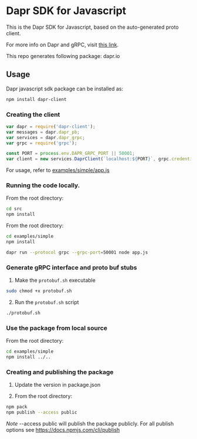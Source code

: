 # Dapr SDK for Javascript

This is the Dapr SDK for Javascript, based on the auto-generated proto client.<br>

For more info on Dapr and gRPC, visit [this link](https://github.com/dapr/docs/tree/master/howto/create-grpc-app).

This repo generates following package:
dapr.io

## Usage
Dapr javascript sdk package can be installed as:
```bash
npm install dapr-client
```

### Creating the client
```js
var dapr = require('dapr-client');
var messages = dapr.dapr_pb; 
var services = dapr.dapr_grpc;
var grpc = require('grpc');

const PORT = process.env.DAPR_GRPC_PORT || 50001;
var client = new services.DaprClient(`localhost:${PORT}`, grpc.credentials.createInsecure());
```

For usage, refer to [examples/simple/app.js](https://github.com/dapr/js-sdk/blob/master/examples/simple/app.js)


### Running the code locally.

From the root directory:

```bash
cd src
npm install
```

From the root directory:

```bash
cd examples/simple
npm install
```

```bash
dapr run --protocol grpc --grpc-port=50001 node app.js
```

### Generate gRPC interface and proto buf stubs

1. Make the `protobuf.sh` executable
```bash
sudo chmod +x protobuf.sh
```

2. Run the `protobuf.sh` script
```bash
./protobuf.sh
```

### Use the package from local source
From the root directory:

```bash
cd examples/simple
npm install ../..
```

### Creating and publishing the package

1. Update the version in package.json

2. From the root directory:

```bash
npm pack
npm publish --access public
```
*Note* --access public will publish the package publicly.
For all publish options see https://docs.npmjs.com/cli/publish
